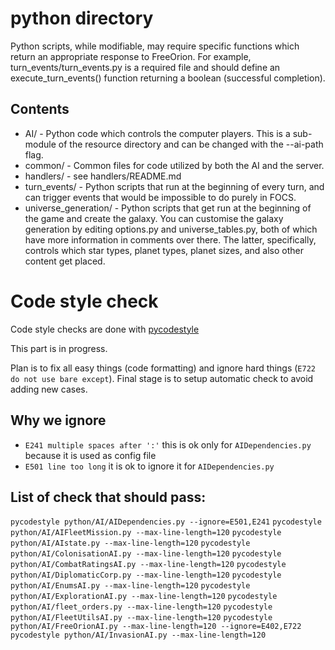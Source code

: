 # python directory

Python scripts, while modifiable, may require specific functions which return
an appropriate response to FreeOrion.
For example, turn_events/turn_events.py is a required file and should define
an execute_turn_events() function returning a boolean (successful completion).

## Contents

* AI/  -  Python code which controls the computer players.  This is a
sub-module of the resource directory and can be changed with the --ai-path flag.
* common/  -  Common files for code utilized by both the AI and the server.
* handlers/  -  see handlers/README.md
* turn_events/  -  Python scripts that run at the beginning of every turn, and
can trigger events that would be impossible to do purely in FOCS.
* universe_generation/  -  Python scripts that get run at the beginning of the
game and create the galaxy. You can customise the galaxy generation by
editing options.py and universe_tables.py, both of which have more information
in comments over there. The latter, specifically, controls which star types,
planet types, planet sizes, and also other content get placed.


# Code style check

Code style checks are done with [pycodestyle](https://pypi.python.org/pypi/pycodestyle)

This part is in progress.

Plan is to fix all easy things (code formatting) and ignore hard things (`E722 do not use bare except`).
Final stage is to setup automatic check to avoid adding new cases.

## Why we ignore
- `E241 multiple spaces after ':'`  this is ok only for `AIDependencies.py` because it is used as config file
- `E501 line too long` it is ok to ignore it for `AIDependencies.py`

## List of check that should pass:
`pycodestyle python/AI/AIDependencies.py --ignore=E501,E241`
`pycodestyle python/AI/AIFleetMission.py --max-line-length=120`
`pycodestyle python/AI/AIstate.py --max-line-length=120`
`pycodestyle python/AI/ColonisationAI.py --max-line-length=120`
`pycodestyle python/AI/CombatRatingsAI.py --max-line-length=120`
`pycodestyle python/AI/DiplomaticCorp.py --max-line-length=120`
`pycodestyle python/AI/EnumsAI.py --max-line-length=120`
`pycodestyle python/AI/ExplorationAI.py --max-line-length=120`
`pycodestyle python/AI/fleet_orders.py --max-line-length=120`
`pycodestyle python/AI/FleetUtilsAI.py --max-line-length=120`
`pycodestyle python/AI/FreeOrionAI.py --max-line-length=120 --ignore=E402,E722`
`pycodestyle python/AI/InvasionAI.py --max-line-length=120`
